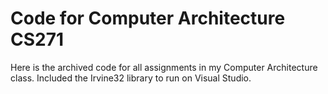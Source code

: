 # Code for Computer Architecture CS271
Here is the archived code for all assignments in my Computer Architecture class.
Included the Irvine32 library to run on Visual Studio.